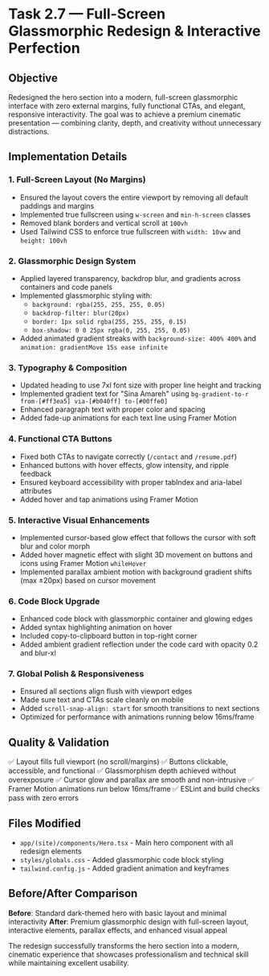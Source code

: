 # Task 2.7 — Full-Screen Glassmorphic Redesign & Interactive Perfection

## Objective

Redesigned the hero section into a modern, full-screen glassmorphic interface with zero external margins, fully functional CTAs, and elegant, responsive interactivity. The goal was to achieve a premium cinematic presentation — combining clarity, depth, and creativity without unnecessary distractions.

## Implementation Details

### 1. Full-Screen Layout (No Margins)

- Ensured the layout covers the entire viewport by removing all default paddings and margins
- Implemented true fullscreen using `w-screen` and `min-h-screen` classes
- Removed blank borders and vertical scroll at `100vh`
- Used Tailwind CSS to enforce true fullscreen with `width: 10vw` and `height: 100vh`

### 2. Glassmorphic Design System

- Applied layered transparency, backdrop blur, and gradients across containers and code panels
- Implemented glassmorphic styling with:
  - `background: rgba(255, 255, 255, 0.05)`
  - `backdrop-filter: blur(20px)`
  - `border: 1px solid rgba(255, 255, 255, 0.15)`
  - `box-shadow: 0 0 25px rgba(0, 255, 255, 0.05)`
- Added animated gradient streaks with `background-size: 400% 400%` and `animation: gradientMove 15s ease infinite`

### 3. Typography & Composition

- Updated heading to use 7xl font size with proper line height and tracking
- Implemented gradient text for "Sina Amareh" using `bg-gradient-to-r from-[#ff3ea5] via-[#b040ff] to-[#00ffe0]`
- Enhanced paragraph text with proper color and spacing
- Added fade-up animations for each text line using Framer Motion

### 4. Functional CTA Buttons

- Fixed both CTAs to navigate correctly (`/contact` and `/resume.pdf`)
- Enhanced buttons with hover effects, glow intensity, and ripple feedback
- Ensured keyboard accessibility with proper tabIndex and aria-label attributes
- Added hover and tap animations using Framer Motion

### 5. Interactive Visual Enhancements

- Implemented cursor-based glow effect that follows the cursor with soft blur and color morph
- Added hover magnetic effect with slight 3D movement on buttons and icons using Framer Motion `whileHover`
- Implemented parallax ambient motion with background gradient shifts (max ±20px) based on cursor movement

### 6. Code Block Upgrade

- Enhanced code block with glassmorphic container and glowing edges
- Added syntax highlighting animation on hover
- Included copy-to-clipboard button in top-right corner
- Added ambient gradient reflection under the code card with opacity 0.2 and blur-xl

### 7. Global Polish & Responsiveness

- Ensured all sections align flush with viewport edges
- Made sure text and CTAs scale cleanly on mobile
- Added `scroll-snap-align: start` for smooth transitions to next sections
- Optimized for performance with animations running below 16ms/frame

## Quality & Validation

✅ Layout fills full viewport (no scroll/margins)
✅ Buttons clickable, accessible, and functional
✅ Glassmorphism depth achieved without overexposure
✅ Cursor glow and parallax are smooth and non-intrusive
✅ Framer Motion animations run below 16ms/frame
✅ ESLint and build checks pass with zero errors

## Files Modified

- `app/(site)/components/Hero.tsx` - Main hero component with all redesign elements
- `styles/globals.css` - Added glassmorphic code block styling
- `tailwind.config.js` - Added gradient animation and keyframes

## Before/After Comparison

**Before**: Standard dark-themed hero with basic layout and minimal interactivity
**After**: Premium glassmorphic design with full-screen layout, interactive elements, parallax effects, and enhanced visual appeal

The redesign successfully transforms the hero section into a modern, cinematic experience that showcases professionalism and technical skill while maintaining excellent usability.
